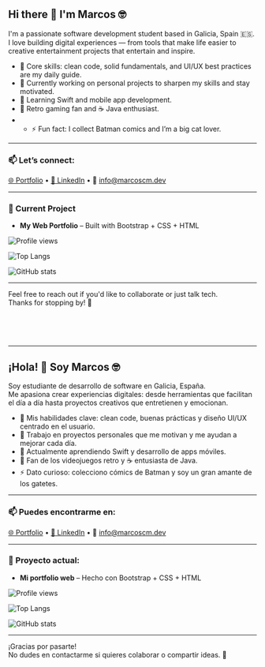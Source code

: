 ## Hi there 👋 I'm Marcos 🤓

I'm a passionate software development student based in Galicia, Spain 🇪🇸.  
I love building digital experiences — from tools that make life easier to creative entertainment projects that entertain and inspire.

- 🧰 Core skills: clean code, solid fundamentals, and UI/UX best practices are my daily guide.
- 🔭 Currently working on personal projects to sharpen my skills and stay motivated.
- 🌱 Learning Swift and mobile app development.
- 👾 Retro gaming fan and ☕ Java enthusiast.
- - ⚡ Fun fact: I collect Batman comics and I’m a big cat lover.

---

### 📫 Let’s connect:
[🌐 Portfolio](https://www.marcoscm.dev) • [💼 LinkedIn](https://www.linkedin.com/in/marcos-castro-713492254/) • 📩 info@marcoscm.dev

---

### 💼 Current Project
- **My Web Portfolio** – Built with Bootstrap + CSS + HTML

<!-- GitHub Profile Views -->
![Profile views](https://komarev.com/ghpvc/?username=marcoscmdev&label=Profile%20views&color=0e75b6&style=flat)

<!-- Top Languages -->
![Top Langs](https://github-readme-stats.vercel.app/api/top-langs/?username=marcoscmdev&layout=compact&theme=tokyonight)

<!-- GitHub Stats -->
![GitHub stats](https://github-readme-stats.vercel.app/api?username=marcoscmdev&show_icons=true&theme=tokyonight)

---

Feel free to reach out if you'd like to collaborate or just talk tech.  
Thanks for stopping by! 👋

&nbsp;  
&nbsp;  
&nbsp;  

---

## ¡Hola! 👋 Soy Marcos 🤓

Soy estudiante de desarrollo de software en Galicia, España.  
Me apasiona crear experiencias digitales: desde herramientas que facilitan el día a día hasta proyectos creativos que entretienen y emocionan.

- 🧰 Mis habilidades clave: clean code, buenas prácticas y diseño UI/UX centrado en el usuario.
- 🔭 Trabajo en proyectos personales que me motivan y me ayudan a mejorar cada día.
- 🌱 Actualmente aprendiendo Swift y desarrollo de apps móviles.
- 👾 Fan de los videojuegos retro y ☕ entusiasta de Java.
- ⚡ Dato curioso: colecciono cómics de Batman y soy un gran amante de los gatetes.

---

### 📫 Puedes encontrarme en:
[🌐 Portfolio](https://www.marcoscm.dev) • [💼 LinkedIn](https://www.linkedin.com/in/marcos-castro-713492254/) • 📩 [info@marcoscm.dev](mailto:info@marcoscm.dev)

---

### 💼 Proyecto actual:
- **Mi portfolio web** – Hecho con Bootstrap + CSS + HTML

<!-- Vistas de perfil -->
![Profile views](https://komarev.com/ghpvc/?username=marcoscmdev&label=Profile%20views&color=0e75b6&style=flat)

<!-- Lenguajes más usados -->
![Top Langs](https://github-readme-stats.vercel.app/api/top-langs/?username=marcoscmdev&layout=compact&theme=tokyonight)

<!-- Estadísticas de GitHub -->
![GitHub stats](https://github-readme-stats.vercel.app/api?username=marcoscmdev&show_icons=true&theme=tokyonight)

---

¡Gracias por pasarte!  
No dudes en contactarme si quieres colaborar o compartir ideas. 🚀
